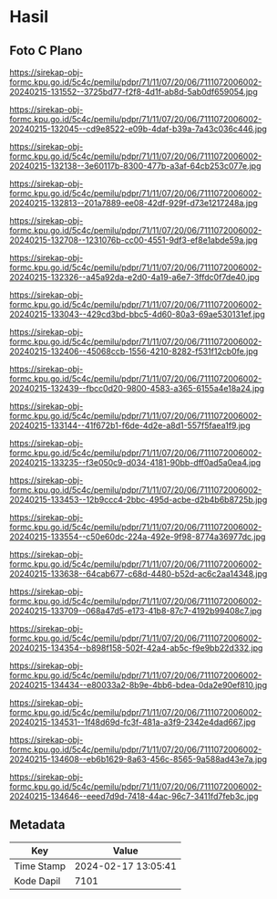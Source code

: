 # Hasil

## Foto C Plano

https://sirekap-obj-formc.kpu.go.id/5c4c/pemilu/pdpr/71/11/07/20/06/7111072006002-20240215-131552--3725bd77-f2f8-4d1f-ab8d-5ab0df659054.jpg

https://sirekap-obj-formc.kpu.go.id/5c4c/pemilu/pdpr/71/11/07/20/06/7111072006002-20240215-132045--cd9e8522-e09b-4daf-b39a-7a43c036c446.jpg

https://sirekap-obj-formc.kpu.go.id/5c4c/pemilu/pdpr/71/11/07/20/06/7111072006002-20240215-132138--3e60117b-8300-477b-a3af-64cb253c077e.jpg

https://sirekap-obj-formc.kpu.go.id/5c4c/pemilu/pdpr/71/11/07/20/06/7111072006002-20240215-132813--201a7889-ee08-42df-929f-d73e1217248a.jpg

https://sirekap-obj-formc.kpu.go.id/5c4c/pemilu/pdpr/71/11/07/20/06/7111072006002-20240215-132708--1231076b-cc00-4551-9df3-ef8e1abde59a.jpg

https://sirekap-obj-formc.kpu.go.id/5c4c/pemilu/pdpr/71/11/07/20/06/7111072006002-20240215-132326--a45a92da-e2d0-4a19-a6e7-3ffdc0f7de40.jpg

https://sirekap-obj-formc.kpu.go.id/5c4c/pemilu/pdpr/71/11/07/20/06/7111072006002-20240215-133043--429cd3bd-bbc5-4d60-80a3-69ae530131ef.jpg

https://sirekap-obj-formc.kpu.go.id/5c4c/pemilu/pdpr/71/11/07/20/06/7111072006002-20240215-132406--45068ccb-1556-4210-8282-f531f12cb0fe.jpg

https://sirekap-obj-formc.kpu.go.id/5c4c/pemilu/pdpr/71/11/07/20/06/7111072006002-20240215-132439--fbcc0d20-9800-4583-a365-6155a4e18a24.jpg

https://sirekap-obj-formc.kpu.go.id/5c4c/pemilu/pdpr/71/11/07/20/06/7111072006002-20240215-133144--41f672b1-f6de-4d2e-a8d1-557f5faea1f9.jpg

https://sirekap-obj-formc.kpu.go.id/5c4c/pemilu/pdpr/71/11/07/20/06/7111072006002-20240215-133235--f3e050c9-d034-4181-90bb-dff0ad5a0ea4.jpg

https://sirekap-obj-formc.kpu.go.id/5c4c/pemilu/pdpr/71/11/07/20/06/7111072006002-20240215-133453--12b9ccc4-2bbc-495d-acbe-d2b4b6b8725b.jpg

https://sirekap-obj-formc.kpu.go.id/5c4c/pemilu/pdpr/71/11/07/20/06/7111072006002-20240215-133554--c50e60dc-224a-492e-9f98-8774a36977dc.jpg

https://sirekap-obj-formc.kpu.go.id/5c4c/pemilu/pdpr/71/11/07/20/06/7111072006002-20240215-133638--64cab677-c68d-4480-b52d-ac6c2aa14348.jpg

https://sirekap-obj-formc.kpu.go.id/5c4c/pemilu/pdpr/71/11/07/20/06/7111072006002-20240215-133709--068a47d5-e173-41b8-87c7-4192b99408c7.jpg

https://sirekap-obj-formc.kpu.go.id/5c4c/pemilu/pdpr/71/11/07/20/06/7111072006002-20240215-134354--b898f158-502f-42a4-ab5c-f9e9bb22d332.jpg

https://sirekap-obj-formc.kpu.go.id/5c4c/pemilu/pdpr/71/11/07/20/06/7111072006002-20240215-134434--e80033a2-8b9e-4bb6-bdea-0da2e90ef810.jpg

https://sirekap-obj-formc.kpu.go.id/5c4c/pemilu/pdpr/71/11/07/20/06/7111072006002-20240215-134531--1f48d69d-fc3f-481a-a3f9-2342e4dad667.jpg

https://sirekap-obj-formc.kpu.go.id/5c4c/pemilu/pdpr/71/11/07/20/06/7111072006002-20240215-134608--eb6b1629-8a63-456c-8565-9a588ad43e7a.jpg

https://sirekap-obj-formc.kpu.go.id/5c4c/pemilu/pdpr/71/11/07/20/06/7111072006002-20240215-134646--eeed7d9d-7418-44ac-96c7-3411fd7feb3c.jpg


## Metadata

| Key        | Value               |
| ---------- | ------------------- |
| Time Stamp | 2024-02-17 13:05:41 |
| Kode Dapil | 7101                |



